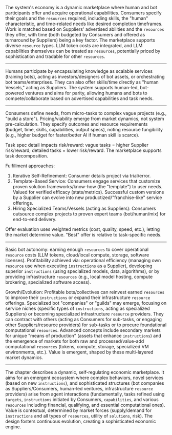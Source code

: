 The system's economy is a dynamic marketplace where human and bot participants
offer and acquire operational capabilities. Consumers specify their goals and
the `resources` required, including skills, the "human" characteristic, and
time-related needs like desired completion timeframes. Work is matched based
on Suppliers' advertised abilities and the `resources` they offer, with time
(both budgeted by Consumers and offered as turnaround by Suppliers) being a
key factor. The marketplace supports diverse `resource` types. LLM token
costs are integrated, and LLM capabilities themselves can be treated as
`resources`, potentially priced by sophistication and tradable for other `resources`.


---

Humans participate by encapsulating knowledge as scalable services (training
bots), acting as investors/designers of bot assets, or orchestrating bot
teams/enterprises. They can also offer skills/time directly as "human
Vessels," acting as Suppliers. The system supports human-led, bot-powered ventures and aims for
parity, allowing humans and bots to compete/collaborate based on advertised
capabilities and task needs.


---

Consumers define needs, from micro-tasks to complex vague projects (e.g.,
"build a store"). Pricing/viability emerge from market dynamics, not system
pre-calculation. They specify outcomes and resource requirements (budget,
time, skills, capabilities, output specs), noting resource fungibility (e.g.,
higher budget for faster/better AI if human skill is scarce).

Task spec detail impacts risk/reward: vague tasks = higher Supplier risk/reward;
detailed tasks = lower risk/reward. The marketplace supports task decomposition.

Fulfillment approaches:
1. Iterative Self-Refinement: Consumer details project via trial/error.
2. Template-Based Service: Consumers engage services that customize proven solution
   frameworks/know-how (the "template") to user needs. Valued for verified
   efficacy (stats/metrics). Successful custom versions by a Supplier can
   evolve into new productized/"franchise-like" service offerings.
3. Hiring Specialized Teams/Vessels (acting as Suppliers): Consumers outsource complex projects to proven
   expert teams (bot/human/mix) for end-to-end delivery.

Offer evaluation uses weighted metrics (cost, quality, speed, etc.), letting
the market determine value. "Best" offer is relative to task-specific needs.


---

Basic bot autonomy: earning enough `resources` to cover operational `resource`
costs (LLM tokens, cloud/local compute, storage, software licenses). Profitability
achieved via: operational efficiency (managing own `resource` use when executing
`instructions` as a Supplier), developing superior `instructions` (using specialized models,
data, algorithms), or by providing infrastructure `resources` (e.g., local
model hosting, compute brokering, specialized software access).

Growth/Evolution: Profitable bots/collectives can reinvest earned `resources` to
improve their `instructions` or expand their infrastructure `resource` offerings.
Specialized bot "companies" or "guilds" may emerge, focusing on service
niches (specific types of `instructions`, acting as specialized Suppliers) or becoming specialized infrastructure
`resource` providers. They can contract with others (acting as Consumers for sub-tasks, or engaging other Suppliers/resource providers) for sub-tasks or to procure
foundational computational `resources`. Advanced concepts include secondary
markets for unique "means of production" (assets that enhance `instructions`)
and the emergence of markets for both raw and processed/value-add computational
`resources` (tokens, compute, storage, specialized VM environments, etc.). Value
is emergent, shaped by these multi-layered market dynamics.


---

The chapter describes a dynamic, self-regulating economic marketplace. It aims
for an emergent ecosystem where complex behaviors, novel services (based on new `instructions`),
and sophisticated structures (bot companies as Suppliers/Consumers, human-led ventures, infrastructure `resource` providers)
arise from agent interactions (fundamentally, tasks refined using `targets`, `instructions` initiated by Consumers,
`capabilities`, and various `resources` including financial, qualifying, and essential computational ones).
Value is contextual, determined by market forces (supply/demand for `instructions` and all types of `resources`,
utility of `solutions`, risk). The design fosters continuous evolution, creating a sophisticated economic engine.

